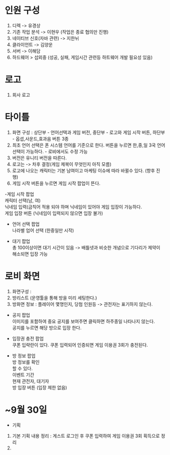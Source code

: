 # 인원 구성
1) 디렉 -> 유경상
2) 기존 작업 분석 -> 이현우 (작업은 종료 협의만 진행)
3) 네이티브 신호(자바 관련) -> 지한뉘
4) 클라이언트 -> 김양운
5) 서버 -> 이해담
6) 하드웨어 > 섭외중 (성공, 실패, 게임시간 관련등 하트웨어 개발 필요성 있음)

# 로고
1) 회사 로고

# 타이틀
1) 화면 구성 : 상단부 - 언어선택과 게임 버전, 중단부 - 로고와 게임 시작 버튼, 하단부 - 옵셥,사운드,효과음 버튼 3종 
2) 최초 언어 선택은 폰 시스템 언어를 기준으로 한다. 버튼을 누르면 한,중,일 3국 언어 선택이 가능하다. - 로비에서도 수정 가능
3) 버전은 유니티 버전을 따른다. 
4) 로고는 -> 차후 결정(게임 제복이 무엇인지 아직 모름)
5) 로고에 나오는 캐릭터는 기본 남여이고 마케팅 이슈에 따라 바뀔수 있다. (향후 진행)
6) 게임 시작 버튼을 누르면 게임 시작 팝업이 뜬다.

-게임 시작 팝업<br>
캐릭터 선택(남, 여)<br>
닉네임  입력(금칙어 적용 되야 하며 닉네임이 있어야 게임 입장이 가능하다.<br>
게임 입장 버튼 (닉네임이 입력되지 않으면 입장 불가)<br>

- 언어 선택 팝업<br>
나라별 업어 선택 (한중일만 시작)<br>

- 대기 팝업<br>
총 100이상이면 대기 시간이 있음 -> 배틀넷과 비슷한 개념으로 기다리가 제약이 해소되면 입장 가능<br>

# 로비 화면
1) 화면구성 : 
2) 방리스트 (운영툴을 통해 방을 미리 세팅한다.)
3) 방화면 정보 : 플레이어 몇명인지, 당첨 인원등 -> 관전자는 표기하지 않는다.

- 공지 팝업<br>
이미지를 포함하여 중요 공지를 보여주면 클릭하면 하주종일 나타나지 않는다.<br>
공지를 누르면 해당 방으로 입장 한다.<br>

- 입장권 충전 팝업<br>
쿠폰 입략란이 있다. 쿠폰 입력되어 인증되면 게임 이용권 3회가 충전된다.<br>

- 방 정보 팝업<br>
방 정보를 확인<br> 할 수 있다. <br>
이벤트 기간<br>
현재 관전자, 대기자<br>
방 입장 버튼 (입장 제한 없음)<br>


# ~9월 30일

- 기획<br>
1) 기본 기획 내용 정리 : 게스트 로그인 후 쿠폰 입력하여 게임 이용권 3회 획득으로 정리
2)  
